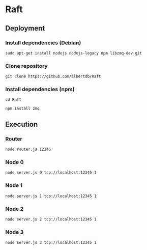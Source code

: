 # Raft
## Deployment
### Install dependencies (Debian)
`sudo apt-get install nodejs nodejs-legacy npm libzmq-dev git`
### Clone repository
`git clone https://github.com/albertdb/Raft`
### Install dependencies (npm)
`cd Raft`

`npm install zmq`
## Execution
### Router
`node router.js 12345`
### Node 0
`node server.js 0 tcp://localhost:12345 1`
### Node 1
`node server.js 1 tcp://localhost:12345 1`
### Node 2
`node server.js 2 tcp://localhost:12345 1`
### Node 3
`node server.js 3 tcp://localhost:12345 1`
